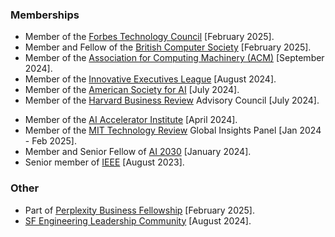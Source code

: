 ### Memberships

- Member of the [Forbes Technology Council](https://councils.forbes.com/profile/Manas-Talukdar-Director-Engineering-Labelbox/3ae01bdd-08d5-497d-a0da-2360cd17d651) [February 2025].
- Member and Fellow of the [British Computer Society](https://www.bcs.org/) [February 2025].
- Member of the [Association for Computing Machinery (ACM)](https://www.acm.org) [September 2024].
- Member of the [Innovative Executives League](https://www.dragonspears.com/innovative-executives-league) [August 2024].
- Member of the [American Society for AI](https://www.asfai.org) [July 2024].
- Member of the [Harvard Business Review](https://hbr.org) Advisory Council [July 2024].
<!--- Member and Ambassador at the [AI Frontier Network](https://aifn.co/) [May 2024 - May 2025].-->
- Member of the [AI Accelerator Institute](https://www.aiacceleratorinstitute.com) [April 2024].
- Member of the [MIT Technology Review](https://www.technologyreview.com) Global Insights Panel [Jan 2024 - Feb 2025].
- Member and Senior Fellow of [AI 2030](https://www.ai2030.org/) [January 2024].
- Senior member of [IEEE](https://www.ieee.org) [August 2023].

### Other

- Part of [Perplexity Business Fellowship](https://www.perplexity.ai/business-fellowship) [February 2025].
- [SF Engineering Leadership Community](https://sfelc.com) [August 2024].
<!--- [Gartner Peer Community](https://www.gartner.com/peer-community/profile/manas-talukdar-UdiPy) [August 2024].-->
